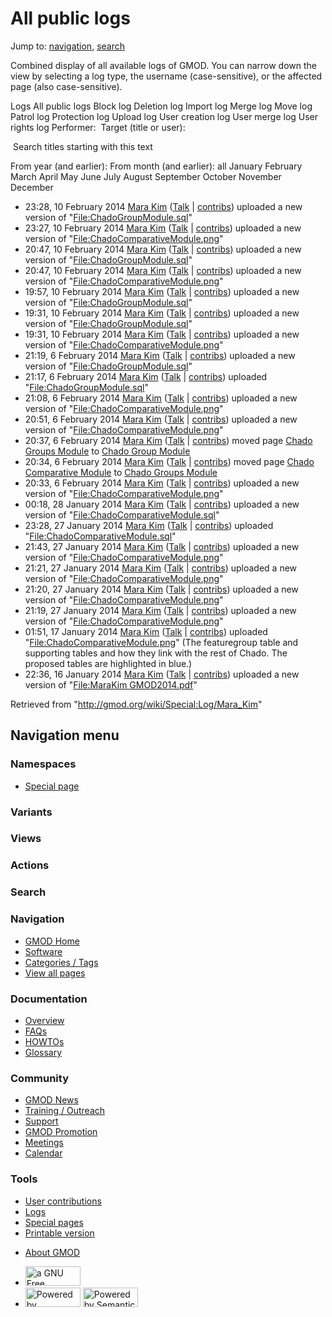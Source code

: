 <div id="mw-page-base" class="noprint">

</div>

<div id="mw-head-base" class="noprint">

</div>

<div id="content" class="mw-body" role="main">

<span id="top"></span>

<div id="mw-js-message" style="display:none;">

</div>



# <span dir="auto">All public logs</span>

<div id="bodyContent">

<div id="contentSub">

</div>

<div id="jump-to-nav" class="mw-jump">

Jump to: [navigation](#mw-navigation), [search](#p-search)

</div>

<div id="mw-content-text">

Combined display of all available logs of GMOD. You can narrow down the
view by selecting a log type, the username (case-sensitive), or the
affected page (also case-sensitive).

Logs All public logs Block log Deletion log Import log Merge log Move
log Patrol log Protection log Upload log User creation log User merge
log User rights log <span style="white-space: nowrap">Performer: </span>
<span style="white-space: nowrap">Target (title or user): </span>

 Search titles starting with this text

From year (and earlier): From month (and earlier): all January February
March April May June July August September October November December

- 23:28, 10 February 2014
  <a href="/wiki/User:Mara_Kim" class="mw-userlink"
  title="User:Mara Kim">Mara Kim</a> <span class="mw-usertoollinks">(<a
  href="/mediawiki/index.php?title=User_talk:Mara_Kim&amp;action=edit&amp;redlink=1"
  class="new" title="User talk:Mara Kim (page does not exist)">Talk</a>
  \|
  [contribs](/wiki/Special:Contributions/Mara_Kim "Special:Contributions/Mara Kim"))</span>
  uploaded a new version of
  "[File:ChadoGroupModule.sql](/wiki/File:ChadoGroupModule.sql "File:ChadoGroupModule.sql")"
- 23:27, 10 February 2014
  <a href="/wiki/User:Mara_Kim" class="mw-userlink"
  title="User:Mara Kim">Mara Kim</a> <span class="mw-usertoollinks">(<a
  href="/mediawiki/index.php?title=User_talk:Mara_Kim&amp;action=edit&amp;redlink=1"
  class="new" title="User talk:Mara Kim (page does not exist)">Talk</a>
  \|
  [contribs](/wiki/Special:Contributions/Mara_Kim "Special:Contributions/Mara Kim"))</span>
  uploaded a new version of
  "[File:ChadoComparativeModule.png](/wiki/File:ChadoComparativeModule.png "File:ChadoComparativeModule.png")"
- 20:47, 10 February 2014
  <a href="/wiki/User:Mara_Kim" class="mw-userlink"
  title="User:Mara Kim">Mara Kim</a> <span class="mw-usertoollinks">(<a
  href="/mediawiki/index.php?title=User_talk:Mara_Kim&amp;action=edit&amp;redlink=1"
  class="new" title="User talk:Mara Kim (page does not exist)">Talk</a>
  \|
  [contribs](/wiki/Special:Contributions/Mara_Kim "Special:Contributions/Mara Kim"))</span>
  uploaded a new version of
  "[File:ChadoGroupModule.sql](/wiki/File:ChadoGroupModule.sql "File:ChadoGroupModule.sql")"
- 20:47, 10 February 2014
  <a href="/wiki/User:Mara_Kim" class="mw-userlink"
  title="User:Mara Kim">Mara Kim</a> <span class="mw-usertoollinks">(<a
  href="/mediawiki/index.php?title=User_talk:Mara_Kim&amp;action=edit&amp;redlink=1"
  class="new" title="User talk:Mara Kim (page does not exist)">Talk</a>
  \|
  [contribs](/wiki/Special:Contributions/Mara_Kim "Special:Contributions/Mara Kim"))</span>
  uploaded a new version of
  "[File:ChadoComparativeModule.png](/wiki/File:ChadoComparativeModule.png "File:ChadoComparativeModule.png")"
- 19:57, 10 February 2014
  <a href="/wiki/User:Mara_Kim" class="mw-userlink"
  title="User:Mara Kim">Mara Kim</a> <span class="mw-usertoollinks">(<a
  href="/mediawiki/index.php?title=User_talk:Mara_Kim&amp;action=edit&amp;redlink=1"
  class="new" title="User talk:Mara Kim (page does not exist)">Talk</a>
  \|
  [contribs](/wiki/Special:Contributions/Mara_Kim "Special:Contributions/Mara Kim"))</span>
  uploaded a new version of
  "[File:ChadoGroupModule.sql](/wiki/File:ChadoGroupModule.sql "File:ChadoGroupModule.sql")"
- 19:31, 10 February 2014
  <a href="/wiki/User:Mara_Kim" class="mw-userlink"
  title="User:Mara Kim">Mara Kim</a> <span class="mw-usertoollinks">(<a
  href="/mediawiki/index.php?title=User_talk:Mara_Kim&amp;action=edit&amp;redlink=1"
  class="new" title="User talk:Mara Kim (page does not exist)">Talk</a>
  \|
  [contribs](/wiki/Special:Contributions/Mara_Kim "Special:Contributions/Mara Kim"))</span>
  uploaded a new version of
  "[File:ChadoGroupModule.sql](/wiki/File:ChadoGroupModule.sql "File:ChadoGroupModule.sql")"
- 19:31, 10 February 2014
  <a href="/wiki/User:Mara_Kim" class="mw-userlink"
  title="User:Mara Kim">Mara Kim</a> <span class="mw-usertoollinks">(<a
  href="/mediawiki/index.php?title=User_talk:Mara_Kim&amp;action=edit&amp;redlink=1"
  class="new" title="User talk:Mara Kim (page does not exist)">Talk</a>
  \|
  [contribs](/wiki/Special:Contributions/Mara_Kim "Special:Contributions/Mara Kim"))</span>
  uploaded a new version of
  "[File:ChadoComparativeModule.png](/wiki/File:ChadoComparativeModule.png "File:ChadoComparativeModule.png")"
- 21:19, 6 February 2014
  <a href="/wiki/User:Mara_Kim" class="mw-userlink"
  title="User:Mara Kim">Mara Kim</a> <span class="mw-usertoollinks">(<a
  href="/mediawiki/index.php?title=User_talk:Mara_Kim&amp;action=edit&amp;redlink=1"
  class="new" title="User talk:Mara Kim (page does not exist)">Talk</a>
  \|
  [contribs](/wiki/Special:Contributions/Mara_Kim "Special:Contributions/Mara Kim"))</span>
  uploaded a new version of
  "[File:ChadoGroupModule.sql](/wiki/File:ChadoGroupModule.sql "File:ChadoGroupModule.sql")"
- 21:17, 6 February 2014
  <a href="/wiki/User:Mara_Kim" class="mw-userlink"
  title="User:Mara Kim">Mara Kim</a> <span class="mw-usertoollinks">(<a
  href="/mediawiki/index.php?title=User_talk:Mara_Kim&amp;action=edit&amp;redlink=1"
  class="new" title="User talk:Mara Kim (page does not exist)">Talk</a>
  \|
  [contribs](/wiki/Special:Contributions/Mara_Kim "Special:Contributions/Mara Kim"))</span>
  uploaded
  "[File:ChadoGroupModule.sql](/wiki/File:ChadoGroupModule.sql "File:ChadoGroupModule.sql")"
- 21:08, 6 February 2014
  <a href="/wiki/User:Mara_Kim" class="mw-userlink"
  title="User:Mara Kim">Mara Kim</a> <span class="mw-usertoollinks">(<a
  href="/mediawiki/index.php?title=User_talk:Mara_Kim&amp;action=edit&amp;redlink=1"
  class="new" title="User talk:Mara Kim (page does not exist)">Talk</a>
  \|
  [contribs](/wiki/Special:Contributions/Mara_Kim "Special:Contributions/Mara Kim"))</span>
  uploaded a new version of
  "[File:ChadoComparativeModule.png](/wiki/File:ChadoComparativeModule.png "File:ChadoComparativeModule.png")"
- 20:51, 6 February 2014
  <a href="/wiki/User:Mara_Kim" class="mw-userlink"
  title="User:Mara Kim">Mara Kim</a> <span class="mw-usertoollinks">(<a
  href="/mediawiki/index.php?title=User_talk:Mara_Kim&amp;action=edit&amp;redlink=1"
  class="new" title="User talk:Mara Kim (page does not exist)">Talk</a>
  \|
  [contribs](/wiki/Special:Contributions/Mara_Kim "Special:Contributions/Mara Kim"))</span>
  uploaded a new version of
  "[File:ChadoComparativeModule.png](/wiki/File:ChadoComparativeModule.png "File:ChadoComparativeModule.png")"
- 20:37, 6 February 2014
  <a href="/wiki/User:Mara_Kim" class="mw-userlink"
  title="User:Mara Kim">Mara Kim</a> <span class="mw-usertoollinks">(<a
  href="/mediawiki/index.php?title=User_talk:Mara_Kim&amp;action=edit&amp;redlink=1"
  class="new" title="User talk:Mara Kim (page does not exist)">Talk</a>
  \|
  [contribs](/wiki/Special:Contributions/Mara_Kim "Special:Contributions/Mara Kim"))</span>
  moved page
  <a href="/mediawiki/index.php?title=Chado_Groups_Module&amp;redirect=no"
  class="mw-redirect" title="Chado Groups Module">Chado Groups Module</a>
  to [Chado Group Module](/wiki/Chado_Group_Module "Chado Group Module")
- 20:34, 6 February 2014
  <a href="/wiki/User:Mara_Kim" class="mw-userlink"
  title="User:Mara Kim">Mara Kim</a> <span class="mw-usertoollinks">(<a
  href="/mediawiki/index.php?title=User_talk:Mara_Kim&amp;action=edit&amp;redlink=1"
  class="new" title="User talk:Mara Kim (page does not exist)">Talk</a>
  \|
  [contribs](/wiki/Special:Contributions/Mara_Kim "Special:Contributions/Mara Kim"))</span>
  moved page <a
  href="/mediawiki/index.php?title=Chado_Comparative_Module&amp;redirect=no"
  class="mw-redirect" title="Chado Comparative Module">Chado Comparative
  Module</a> to <a href="/wiki/Chado_Groups_Module" class="mw-redirect"
  title="Chado Groups Module">Chado Groups Module</a>
- 20:33, 6 February 2014
  <a href="/wiki/User:Mara_Kim" class="mw-userlink"
  title="User:Mara Kim">Mara Kim</a> <span class="mw-usertoollinks">(<a
  href="/mediawiki/index.php?title=User_talk:Mara_Kim&amp;action=edit&amp;redlink=1"
  class="new" title="User talk:Mara Kim (page does not exist)">Talk</a>
  \|
  [contribs](/wiki/Special:Contributions/Mara_Kim "Special:Contributions/Mara Kim"))</span>
  uploaded a new version of
  "[File:ChadoComparativeModule.png](/wiki/File:ChadoComparativeModule.png "File:ChadoComparativeModule.png")"
- 00:18, 28 January 2014
  <a href="/wiki/User:Mara_Kim" class="mw-userlink"
  title="User:Mara Kim">Mara Kim</a> <span class="mw-usertoollinks">(<a
  href="/mediawiki/index.php?title=User_talk:Mara_Kim&amp;action=edit&amp;redlink=1"
  class="new" title="User talk:Mara Kim (page does not exist)">Talk</a>
  \|
  [contribs](/wiki/Special:Contributions/Mara_Kim "Special:Contributions/Mara Kim"))</span>
  uploaded a new version of
  "[File:ChadoComparativeModule.sql](/wiki/File:ChadoComparativeModule.sql "File:ChadoComparativeModule.sql")"
- 23:28, 27 January 2014
  <a href="/wiki/User:Mara_Kim" class="mw-userlink"
  title="User:Mara Kim">Mara Kim</a> <span class="mw-usertoollinks">(<a
  href="/mediawiki/index.php?title=User_talk:Mara_Kim&amp;action=edit&amp;redlink=1"
  class="new" title="User talk:Mara Kim (page does not exist)">Talk</a>
  \|
  [contribs](/wiki/Special:Contributions/Mara_Kim "Special:Contributions/Mara Kim"))</span>
  uploaded
  "[File:ChadoComparativeModule.sql](/wiki/File:ChadoComparativeModule.sql "File:ChadoComparativeModule.sql")"
- 21:43, 27 January 2014
  <a href="/wiki/User:Mara_Kim" class="mw-userlink"
  title="User:Mara Kim">Mara Kim</a> <span class="mw-usertoollinks">(<a
  href="/mediawiki/index.php?title=User_talk:Mara_Kim&amp;action=edit&amp;redlink=1"
  class="new" title="User talk:Mara Kim (page does not exist)">Talk</a>
  \|
  [contribs](/wiki/Special:Contributions/Mara_Kim "Special:Contributions/Mara Kim"))</span>
  uploaded a new version of
  "[File:ChadoComparativeModule.png](/wiki/File:ChadoComparativeModule.png "File:ChadoComparativeModule.png")"
- 21:21, 27 January 2014
  <a href="/wiki/User:Mara_Kim" class="mw-userlink"
  title="User:Mara Kim">Mara Kim</a> <span class="mw-usertoollinks">(<a
  href="/mediawiki/index.php?title=User_talk:Mara_Kim&amp;action=edit&amp;redlink=1"
  class="new" title="User talk:Mara Kim (page does not exist)">Talk</a>
  \|
  [contribs](/wiki/Special:Contributions/Mara_Kim "Special:Contributions/Mara Kim"))</span>
  uploaded a new version of
  "[File:ChadoComparativeModule.png](/wiki/File:ChadoComparativeModule.png "File:ChadoComparativeModule.png")"
- 21:20, 27 January 2014
  <a href="/wiki/User:Mara_Kim" class="mw-userlink"
  title="User:Mara Kim">Mara Kim</a> <span class="mw-usertoollinks">(<a
  href="/mediawiki/index.php?title=User_talk:Mara_Kim&amp;action=edit&amp;redlink=1"
  class="new" title="User talk:Mara Kim (page does not exist)">Talk</a>
  \|
  [contribs](/wiki/Special:Contributions/Mara_Kim "Special:Contributions/Mara Kim"))</span>
  uploaded a new version of
  "[File:ChadoComparativeModule.png](/wiki/File:ChadoComparativeModule.png "File:ChadoComparativeModule.png")"
- 21:19, 27 January 2014
  <a href="/wiki/User:Mara_Kim" class="mw-userlink"
  title="User:Mara Kim">Mara Kim</a> <span class="mw-usertoollinks">(<a
  href="/mediawiki/index.php?title=User_talk:Mara_Kim&amp;action=edit&amp;redlink=1"
  class="new" title="User talk:Mara Kim (page does not exist)">Talk</a>
  \|
  [contribs](/wiki/Special:Contributions/Mara_Kim "Special:Contributions/Mara Kim"))</span>
  uploaded a new version of
  "[File:ChadoComparativeModule.png](/wiki/File:ChadoComparativeModule.png "File:ChadoComparativeModule.png")"
- 01:51, 17 January 2014
  <a href="/wiki/User:Mara_Kim" class="mw-userlink"
  title="User:Mara Kim">Mara Kim</a> <span class="mw-usertoollinks">(<a
  href="/mediawiki/index.php?title=User_talk:Mara_Kim&amp;action=edit&amp;redlink=1"
  class="new" title="User talk:Mara Kim (page does not exist)">Talk</a>
  \|
  [contribs](/wiki/Special:Contributions/Mara_Kim "Special:Contributions/Mara Kim"))</span>
  uploaded
  "[File:ChadoComparativeModule.png](/wiki/File:ChadoComparativeModule.png "File:ChadoComparativeModule.png")"
  <span class="comment">(The featuregroup table and supporting tables
  and how they link with the rest of Chado. The proposed tables are
  highlighted in blue.)</span>
- 22:36, 16 January 2014
  <a href="/wiki/User:Mara_Kim" class="mw-userlink"
  title="User:Mara Kim">Mara Kim</a> <span class="mw-usertoollinks">(<a
  href="/mediawiki/index.php?title=User_talk:Mara_Kim&amp;action=edit&amp;redlink=1"
  class="new" title="User talk:Mara Kim (page does not exist)">Talk</a>
  \|
  [contribs](/wiki/Special:Contributions/Mara_Kim "Special:Contributions/Mara Kim"))</span>
  uploaded a new version of "[File:MaraKim
  GMOD2014.pdf](/wiki/File:MaraKim_GMOD2014.pdf "File:MaraKim GMOD2014.pdf")"

</div>

<div class="printfooter">

Retrieved from "<http://gmod.org/wiki/Special:Log/Mara_Kim>"

</div>

<div id="catlinks" class="catlinks catlinks-allhidden">

</div>

<div class="visualClear">

</div>

</div>

</div>

<div id="mw-navigation">

## Navigation menu

<div id="mw-head">



<div id="left-navigation">

<div id="p-namespaces" class="vectorTabs" role="navigation"
aria-labelledby="p-namespaces-label">

### Namespaces

- <span id="ca-nstab-special">[Special
  page](/wiki/Special:Log/Mara_Kim "This is a special page, you cannot edit the page itself")</span>

</div>

<div id="p-variants" class="vectorMenu emptyPortlet" role="navigation"
aria-labelledby="p-variants-label">

### 

### Variants[](#)

<div class="menu">

</div>

</div>

</div>

<div id="right-navigation">

<div id="p-views" class="vectorTabs emptyPortlet" role="navigation"
aria-labelledby="p-views-label">

### Views

</div>

<div id="p-cactions" class="vectorMenu emptyPortlet" role="navigation"
aria-labelledby="p-cactions-label">

### Actions[](#)

<div class="menu">

</div>

</div>

<div id="p-search" role="search">

### Search

<div id="simpleSearch">

</div>

</div>

</div>

</div>

<div id="mw-panel">

<div id="p-logo" role="banner">

<a href="/wiki/Main_Page"
style="background-image: url(http://gmod.org/images/GMOD-cogs.png);"
title="Visit the main page"></a>

</div>

<div id="p-Navigation" class="portal" role="navigation"
aria-labelledby="p-Navigation-label">

### Navigation

<div class="body">

- <span id="n-GMOD-Home">[GMOD Home](/wiki/Main_Page)</span>
- <span id="n-Software">[Software](/wiki/GMOD_Components)</span>
- <span id="n-Categories-.2F-Tags">[Categories /
  Tags](/wiki/Categories)</span>
- <span id="n-View-all-pages">[View all
  pages](/wiki/Special:AllPages)</span>

</div>

</div>

<div id="p-Documentation" class="portal" role="navigation"
aria-labelledby="p-Documentation-label">

### Documentation

<div class="body">

- <span id="n-Overview">[Overview](/wiki/Overview)</span>
- <span id="n-FAQs">[FAQs](/wiki/Category:FAQ)</span>
- <span id="n-HOWTOs">[HOWTOs](/wiki/Category:HOWTO)</span>
- <span id="n-Glossary">[Glossary](/wiki/Glossary)</span>

</div>

</div>

<div id="p-Community" class="portal" role="navigation"
aria-labelledby="p-Community-label">

### Community

<div class="body">

- <span id="n-GMOD-News">[GMOD News](/wiki/GMOD_News)</span>
- <span id="n-Training-.2F-Outreach">[Training /
  Outreach](/wiki/Training_and_Outreach)</span>
- <span id="n-Support">[Support](/wiki/Support)</span>
- <span id="n-GMOD-Promotion">[GMOD
  Promotion](/wiki/GMOD_Promotion)</span>
- <span id="n-Meetings">[Meetings](/wiki/Meetings)</span>
- <span id="n-Calendar">[Calendar](/wiki/Calendar)</span>

</div>

</div>

<div id="p-tb" class="portal" role="navigation"
aria-labelledby="p-tb-label">

### Tools

<div class="body">

- <span id="t-contributions">[User
  contributions](/wiki/Special:Contributions/Mara_Kim "A list of contributions of this user")</span>
- <span id="t-log">[Logs](/wiki/Special:Log/Mara_Kim)</span>
- <span id="t-specialpages"><a href="/wiki/Special:SpecialPages" accesskey="q"
  title="A list of all special pages [q]">Special pages</a></span>
- <span id="t-print"><a
  href="/mediawiki/index.php?title=Special:Log/Mara_Kim&amp;printable=yes"
  rel="alternate" accesskey="p"
  title="Printable version of this page [p]">Printable version</a></span>

</div>

</div>

</div>

</div>

<div id="footer" role="contentinfo">

- <span id="footer-places-about">[About
  GMOD](/wiki/GMOD:About "GMOD:About")</span>

<!-- -->

- <span id="footer-copyrightico">[<img src="http://www.gnu.org/graphics/gfdl-logo-small.png" width="88"
  height="31" alt="a GNU Free Documentation License" />](http://www.gnu.org/licenses/fdl-1.3.html)</span>
- <span id="footer-poweredbyico">[<img src="/mediawiki/skins/common/images/poweredby_mediawiki_88x31.png"
  width="88" height="31" alt="Powered by MediaWiki" />](//www.mediawiki.org/)
  [<img
  src="/mediawiki/extensions/SemanticMediaWiki/includes/../resources/images/smw_button.png"
  width="88" height="31" alt="Powered by Semantic MediaWiki" />](https://www.semantic-mediawiki.org/wiki/Semantic_MediaWiki)</span>

<div style="clear:both">

</div>

</div>
